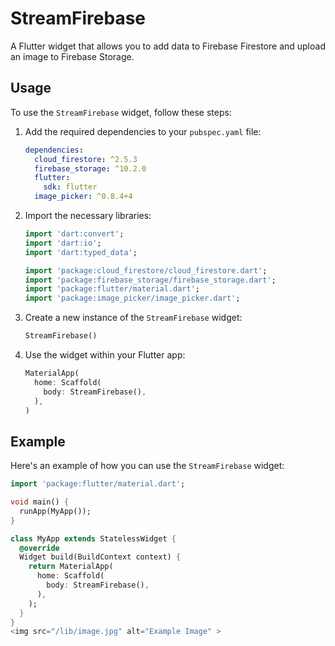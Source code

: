 # StreamFirebase

A Flutter widget that allows you to add data to Firebase Firestore and upload an image to Firebase Storage.

## Usage

To use the `StreamFirebase` widget, follow these steps:

1. Add the required dependencies to your `pubspec.yaml` file:

    ```yaml
    dependencies:
      cloud_firestore: ^2.5.3
      firebase_storage: ^10.2.0
      flutter:
        sdk: flutter
      image_picker: ^0.8.4+4
    ```

2. Import the necessary libraries:

    ```dart
    import 'dart:convert';
    import 'dart:io';
    import 'dart:typed_data';

    import 'package:cloud_firestore/cloud_firestore.dart';
    import 'package:firebase_storage/firebase_storage.dart';
    import 'package:flutter/material.dart';
    import 'package:image_picker/image_picker.dart';
    ```

3. Create a new instance of the `StreamFirebase` widget:

    ```dart
    StreamFirebase()
    ```

4. Use the widget within your Flutter app:

    ```dart
    MaterialApp(
      home: Scaffold(
        body: StreamFirebase(),
      ),
    )
    ```

## Example

Here's an example of how you can use the `StreamFirebase` widget:

```dart
import 'package:flutter/material.dart';

void main() {
  runApp(MyApp());
}

class MyApp extends StatelessWidget {
  @override
  Widget build(BuildContext context) {
    return MaterialApp(
      home: Scaffold(
        body: StreamFirebase(),
      ),
    );
  }
}
<img src="/lib/image.jpg" alt="Example Image" >